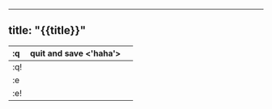 ---
title: "{{title}}"
--

|   :q    | quit and save &lt;'haha'&gt; |      |
|:--------|:-----------------------------|:-----|
|   :q!   |                              |      |
|   :e    |                              |      |
|   :e!   |                              |      |  
